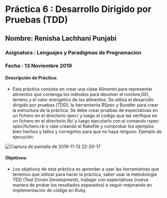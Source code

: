 # Práctica 6 : Desarrollo Dirigido por Pruebas (TDD)

## Nombre: Renisha Lachhani Punjabi
### Asignatura : Lenguajes y Paradigmas de Programacion
### Fecha : 13 Noviembre 2019


#### Descripción de Práctica:

- Esta práctica consiste en crear una clase Alimento para representar alimentos que contenga los métodos para devolver el nombre,GEI, terreno y el valor energetico de los alimentos. Se utiliza el desarrollo dirigido por pruebas (TDD), la herramienta RSpec y Bundler para crear la estructura de la práctica. Se debe crear pruebas de expectativas en un fichero en el directorio spec/ y luego el codigo que las verifique en un fichero en el directorio lib/ y luego ejecutarlo con el comando rspec spec/fichero.rb o rake creando el Rakefile y comprobar los ejemplos bien hechos y fallos y corregirlos para que no haya ninguno. Ejemplo de ejecución:

![Captura de pantalla de 2019-11-13 22-20-17](https://user-images.githubusercontent.com/43814161/68809461-e1520800-0663-11ea-971b-d9f847ce24fc.png)


#### Objetivos: 

- Los objetivos de esta práctica es aprender a usar las herramientas que tenemos que utilizar para hacer la práctica, saber usar la metodología TDD (Test Driven Development), trabajar con expectativas (nueva manera de probar los resultados esperados) e seguir mejorando en implementación de código en Ruby.


